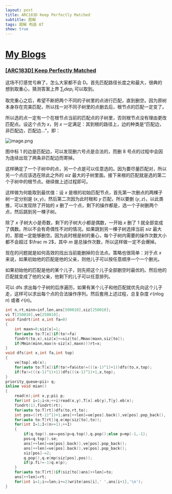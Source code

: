 ```yaml
---
layout: post
title: ARC183D Keep Perfectly Matched
subtitle: 题解
tags: 题解 构造 AT
show: true
---
```


# [My Blogs](https://www.cnblogs.com/WrongAnswer90/p/18380150)

### [[ARC183D] Keep Perfectly Matched](https://www.luogu.com.cn/problem/AT_arc183_d)

这场不打感觉亏麻了，怎么大家都不会 D。首先匹配路径长度之和最大，很典的想到取重心，猜测答案上界 $\sum_i dep_i$ 可以取到。

取完重心之后，希望不断把两个不同的子树里的点进行匹配，直到删空。因为原树本身存在完美匹配，所以找一对不同子树里的点删去后，根节点的匹配一定变了。

所以选的点一定有一个在根节点当前的匹配点的子树里，否则根节点没有理由更改匹配点。设这个点为 $x$，则 $x$ 一定满足：其到根的路径上，边的种类是“匹配边，非匹配边，匹配边...”，即：

![image.png](https://s2.loli.net/2024/08/26/sGZhqnp98wAM2kc.png)

图中标 $1$ 的边是匹配边，可以发现删六号点是合法的，而删 $8$ 号点的过程中会因为连续出现了两条非匹配边而寄掉。

这样确定了一个子树中的点，另一个点是可以任意选的。因为要尽量匹配对，所以另一个点应该选在除此之外的 $siz$ 最大的子树里面。接下来根的匹配就是选的第二个子树中的根节点。继续做上述过程即可。

这样做为何能取到最优值：设 $x$ 是根的初始匹配节点，首先第一次删点的两棵子树一定分别是 $(x,y)$，然后第二次因为此时根和 $y$ 匹配，所以要删 $(y,z)$，以此类推，可以发现除了开始的 $x$ 删了一个点，剩下的操作都是，选一个子树删两个点，然后跳到另一棵子树。

除了 $x$ 子树大小是奇数，剩下的子树大小都是偶数，一开始 $x$ 删了 $1$ 就全部变成了偶数。所以不会有奇偶性不对的情况。如果跳到另一棵子树选择当前 $siz$ 最大的，那就一定能够删空。因为此时根是树的重心，每个子树内需要的操作次数大小都不会超过 $\frac m 2$，其中 $m$ 是总操作次数，所以这样做一定不会爆掉。

现在的问题就是如何高效的找出当前能删掉的合法点。策略也很简单：对于点 $x$ 来说，如果初始他的匹配是他的父亲，则他儿子可以按任意顺序一个一个删光。

如果初始他的匹配是他的某个儿子，则先把这个儿子全部删空时最优的。然后他的匹配就变成了他的父亲，他剩下的儿子可以任意排列。

可以 $\text{dfs}$ 求出每个子树的后序遍历，如果有某个儿子和他匹配就优先向这个儿子走，这样可以求出每个点的合法操作序列。然后套用上述过程，总复杂度 $\mathcal O(n\log n)$ 或者 $\mathcal O(n)$。

```cpp
int n,rt,minn=inf,len,ans[500010],siz[250010];
vi T[250010],ve[250010];
void findrt(int x,int fa=0)
{
	int maxn=0;siz[x]=1;
	for(auto to:T[x])if(to!=fa)
	findrt(to,x),siz[x]+=siz[to],Mmax(maxn,siz[to]);
	if(Mmin(minn,max(n-siz[x],maxn)))rt=x;
}
void dfs(int x,int fa,int top)
{
	ve[top].eb(x);
	for(auto to:T[x])if(to!=fa&&to!=(((x-1)^1)+1))dfs(to,x,top);
	if(fa!=(((x-1)^1)+1))dfs(((x-1)^1)+1,x,top);
}
priority_queue<pii> q;
inline void mian()
{
	read(n);int x,y;pii p;
	for(int i=1;i<n;++i)read(x,y),T[x].eb(y),T[y].eb(x);
	findrt(1),findrt(rt);
	for(auto to:T[rt])dfs(to,rt,to);
	int pos=((rt-1)^1)+1;ans[++len]=ve[pos].back(),ve[pos].pop_back(),--siz[pos];
	for(auto to:T[rt])q.e(mp(siz[to],to));
	for(int I=1;I<(n>>1);++I)
	{
		if(q.top().se==pos)p=q.top(),q.pop();else p=mp(-1,-1);
		pos=q.top().se;
		ans[++len]=ve[pos].back(),ve[pos].pop_back();
		ans[++len]=ve[pos].back(),ve[pos].pop_back();
		siz[pos]-=2;
		q.pop(),q.e(mp(siz[pos],pos));
		if(p.fi!=-1)q.e(p);
	}
	for(auto to:T[rt])if(siz[to])ans[++len]=to;
	ans[++len]=rt;
	for(int i=1;i<=len;i+=2)write(ans[i],' ',ans[i+1],'\n');
}
```